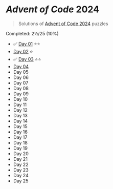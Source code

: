 # _Advent of Code_ 2024

> Solutions of [Advent of Code 2024](http://adventofcode.com/2024/) puzzles

Completed: 2½/25 (10%)

-   ✅ [Day 01](https://github.com/ssynowiec/AdventOfCode/tree/main/2024/Day%2001) ⭐⭐
-   [Day 02](https://github.com/ssynowiec/AdventOfCode/tree/main/2024/Day%2002) ⭐
-   ✅ [Day 03](https://github.com/ssynowiec/AdventOfCode/tree/main/2024/Day%2003) ⭐⭐
-   [Day 04](https://github.com/ssynowiec/AdventOfCode/tree/main/2024/Day%2004)
-   Day 05
-   Day 06
-   Day 07
-   Day 08
-   Day 09
-   Day 10
-   Day 11
-   Day 12
-   Day 13
-   Day 14
-   Day 15
-   Day 16
-   Day 17
-   Day 18
-   Day 19
-   Day 20
-   Day 21
-   Day 22
-   Day 23
-   Day 24
-   Day 25
